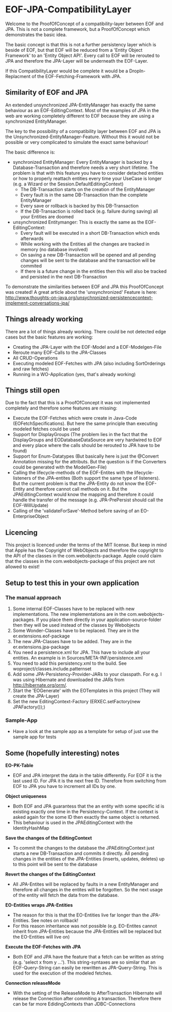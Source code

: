 # EOF-JPA-CompatibilityLayer

Welcome to the ProofOfConcept of a compatibility-layer between EOF and JPA. This is not a complete framework, but a ProofOfConcept which demonstrates the basic idea.

The basic concept is that this is not a further persistency layer which is beside of EOF, but that EOF will be reduced from a 'Entity Object Framework' to an 'Entity Object API'. Every call to EOF will be rerouted to JPA and therefore the JPA-Layer will be underneath the EOF-Layer.

If this CompatibilityLayer would be complete it would be a DropIn-Replacment of the EOF-Fetching-Framework with JPA. 

## Similarity of EOF and JPA

An extended unsynchronized JPA-EntityManager has exactly the same behaviour as an EOF-EditingContext. Most of the examples of JPA in the web are working completely different to EOF because they are using a synchronized EntityManager.

The key to the possibility of a compatibility layer between EOF and JPA is the Unsynchronized-EntityManager-Feature. Without this it would not be possible or very complicated to simulate the exact same behaviour!

The basic difference is:
* synchronized EntityManager: Every EntityManager is backed by a Database-Transaction and therefore needs a very short lifetime. The problem is that with this feature you have to consider detached entities or how to properly reattach entities every time your UseCase is longer (e.g. a Wizard or the Session.DefaultEditingContext)
    * The DB-Transaction starts on the creation of the EntityManager
    * Every fault is in the same DB-Transaction than the complete EntityManager
    * Every save or rollback is backed by this DB-Transaction
    * If the DB-Transaction is rolled back (e.g. failure during saving) all your Entities are doomed
* unsynchronized Entitymanger: This is exactly the same as the EOF-EditingContext:
    * Every fault will be executed in a short DB-Transaction which ends afterwards
    * While working with the Entities all the changes are tracked in memory (no database involved)
    * On saving a new DB-Transaction will be opened and all pending changes will be sent to the database and the transaction will be commited
    * If there is a future change in the entities then this will also be tracked and persisted in the next DB-Transaction

To demonstrate the similarities between EOF and JPA this ProofOfConcept was created!
A great article about the 'unsynchronized' Feature is here: http://www.thoughts-on-java.org/unsychronized-persistencecontext-implement-conversations-jpa/

## Things already working

There are a lot of things already working. There could be not detected edge cases but the basic features are working:
* Creating the JPA-Layer with the EOF-Model and a EOF-Modelgen-File
* Reroute many EOF-Calls to the JPA-Classes
* All CRUD-Operations
* Executing modeled EOF-Fetches with JPA (also including SortOrderings and raw fetches)
* Running in a WO-Application (yes, that's already working)

## Things still open

Due to the fact that this is a ProofOfConcept it was not implemented completely and therefore some features are missing:
* Execute the EOF-Fetches which were create in Java-Code (EOFetchSpecifications). But here the same principle than executing modeled fetches could be used
* Support for DisplayGroups (The problem lies in the fact that the DisplayGroups and EODatabaseDataSource are very hardwired to EOF and every place where the calls should be rerouted to JPA have to be found)
* Support for Enum-Datatypes (But basically here is just the @Convert Annotation missing for the attributs. But the question is if the Converters could be generated with the ModelGen-File)
* Calling the lifecycle-methods of the EOF-Entites with the lifecycle-listeners of the JPA-entites (Both support the same type of listeners). But the current problem is that the JPA-Entity do not know the EOF-Entity and therefore cannot call methods on it. But the JPAEditingContext would know the mapping and therefore it could handle the transfer of the message (e.g. JPA-PrePersist should call the EOF-WillUpdate)
* Calling of the 'validateForSave'-Method before saving of an EO-EnterpriseObject

## Licencing

This project is licenced under the terms of the MIT license.
But keep in mind that Apple has the Copyright of WebObjects and therefore the copyright to the API of the classes in the com.webobjects-package. Apple could claim that the classes in the com.webobjects-package of this project are not allowed to exist!

## Setup to test this in your own application
### The manual approach
1. Some internal EOF-Classes have to be replaced with new implementations. The new implementations are in the com.webobjects-packages. If you place them directly in your application-source-folder then they will be used instead of the classes by Webobjects
2. Some Wonder-Classes have to be replaced. They are in the er.extensions.eof-package
3. The new JPA-Classes have to be added. They are in the er.extensions.jpa-package
4. You need a persistence.xml for JPA. This have to include all your entities. An example is in Sources/META-INF/persistence.xml
5. You need to add this persistency.xml to the build. See woproject/classes.include.patternset
6. Add some JPA-Persistency-Provider-JARs to your classpath. For e.g. I was using Hibernate and downloaded the JARs from http://hibernate.org/orm/. 
7. Start the 'EOGenerate' with the EOTemplates in this project (They will create the JPA-Layer)
8. Set the new EditingContext-Factory (ERXEC.setFactory(new JPAFactory());)

### Sample-App
* Have a look at the sample app as a template for setup of just use the sample app for tests

## Some (hopefully interesting) notes
**EO-PK-Table**
* EOF and JPA interpret the data in the table differently. For EOF it is the last used ID. For JPA it is the next free ID. Therefore from switching from EOF to JPA you have to increment all IDs by one.

**Object uniqueness**
* Both EOF and JPA guarantess that the an entity with some specific id is existing exactly one time in the Persistency-Context. If the context is asked again for the some ID then exactly the same object is returned.
* This behaviour is used in the JPAEditingContext with the IdentityHashMap

**Save the changes of the EditingContext**
* To commit the changes to the database the JPAEditingContext just starts a new DB-Transaction and commits it directly. All pending changes in the entities of the JPA-Entities (inserts, updates, deletes) up to this point will be sent to the database

**Revert the changes of the EditingContext**
* All JPA-Entites will be replaced by faults in a new EntityManager and therefore all changes in the entites will be forgotten. So the next usage of the entity will fetch the data from the database.

**EO-Entities wraps JPA-Entities**
* The reason for this is that the EO-Entities live far longer than the JPA-Entities. See notes on rollback!
* For this reason inheritance was not possible (e.g. EO-Entites cannot inherit from JPA-Entities because the JPA-Entities will be replaced but the EO-Entities will live on)

**Execute the EOF-Fetches with JPA**
* Both EOF and JPA have the feature that a fetch can be written as string (e.g. 'select x from y ...'). This string-syntaxes are so similar that an EOF-Query-String can easily be rewritten as JPA-Query-String. This is used for the execution of the modeled fetches.

**Connection releaseMode**
* With the setting of the ReleaseMode to AfterTransaction Hibernate will release the Connection after commiting a transaction. Therefore there can be far more EdidingContexts than JDBC-Connections
